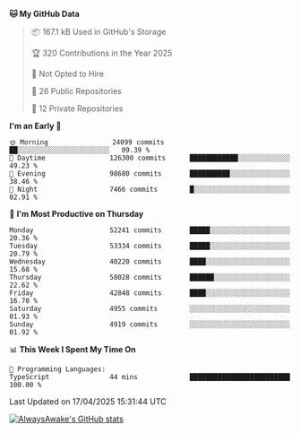 <!--START_SECTION:waka-->
**🐱 My GitHub Data** 

> 📦 167.1 kB Used in GitHub's Storage 
 > 
> 🏆 320 Contributions in the Year 2025
 > 
> 🚫 Not Opted to Hire
 > 
> 📜 26 Public Repositories 
 > 
> 🔑 12 Private Repositories 
 > 
**I'm an Early 🐤** 

```text
🌞 Morning                24099 commits       ██░░░░░░░░░░░░░░░░░░░░░░░   09.39 % 
🌆 Daytime                126300 commits      ████████████░░░░░░░░░░░░░   49.23 % 
🌃 Evening                98680 commits       ██████████░░░░░░░░░░░░░░░   38.46 % 
🌙 Night                  7466 commits        █░░░░░░░░░░░░░░░░░░░░░░░░   02.91 % 
```
📅 **I'm Most Productive on Thursday** 

```text
Monday                   52241 commits       █████░░░░░░░░░░░░░░░░░░░░   20.36 % 
Tuesday                  53334 commits       █████░░░░░░░░░░░░░░░░░░░░   20.79 % 
Wednesday                40220 commits       ████░░░░░░░░░░░░░░░░░░░░░   15.68 % 
Thursday                 58028 commits       ██████░░░░░░░░░░░░░░░░░░░   22.62 % 
Friday                   42848 commits       ████░░░░░░░░░░░░░░░░░░░░░   16.70 % 
Saturday                 4955 commits        ░░░░░░░░░░░░░░░░░░░░░░░░░   01.93 % 
Sunday                   4919 commits        ░░░░░░░░░░░░░░░░░░░░░░░░░   01.92 % 
```


📊 **This Week I Spent My Time On** 

```text
💬 Programming Languages: 
TypeScript               44 mins             █████████████████████████   100.00 % 
```


 Last Updated on 17/04/2025 15:31:44 UTC
<!--END_SECTION:waka-->

[![AlwaysAwake's GitHub stats](https://github-readme-stats.vercel.app/api?username=AlwaysAwake&show_icons=true&theme=github_dark&count_private=true)](https://github.com/AlwaysAwake/AlwaysAwake)
